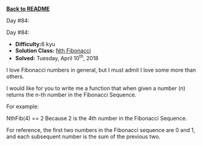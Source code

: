 ﻿<a href=https://github.com/hlais/Kata---a---Day><b>Back to README</b><a>

Day #84: 

Day #84: 

* <b>Difficulty:</b>6 kyu
* <b>Solution Class:</b> [Nth Fibonacci](NthFibonacci.cs)
* <b>Solved:</b> Tuesday, April 10<sup>th</sup>, 2018

I love Fibonacci numbers in general, but I must admit I love some more than others.

I would like for you to write me a function that when given a number (n) returns the n-th number in the Fibonacci Sequence.

For example:

   NthFib(4) == 2
Because 2 is the 4th number in the Fibonacci Sequence.

For reference, the first two numbers in the Fibonacci sequence are 0 and 1, and each subsequent number is the sum of the previous two.
